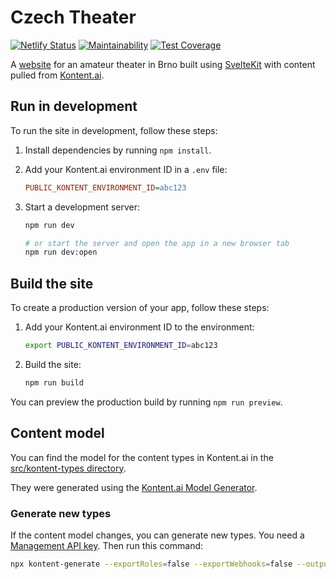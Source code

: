 # Czech Theater

[![Netlify Status](https://api.netlify.com/api/v1/badges/b97fa77c-f82d-410f-8aee-c4c9f0f6f8b7/deploy-status)](https://app.netlify.com/sites/czechtheater/deploys)
[![Maintainability](https://api.codeclimate.com/v1/badges/b94c000265e7e4214395/maintainability)](https://codeclimate.com/github/CollierCZ/czechtheater/maintainability)
[![Test Coverage](https://api.codeclimate.com/v1/badges/b94c000265e7e4214395/test_coverage)](https://codeclimate.com/github/CollierCZ/czechtheater/test_coverage)

A [website](https://czechtheater.cz) for an amateur theater in Brno built using [SvelteKit](https://kit.svelte.dev/) with content pulled from [Kontent.ai](https://kontent.ai).

## Run in development

To run the site in development, follow these steps:

1. Install dependencies by running `npm install`.

2. Add your Kontent.ai environment ID in a `.env` file:

   ```ini
   PUBLIC_KONTENT_ENVIRONMENT_ID=abc123
   ```

3. Start a development server:

   ```bash
   npm run dev

   # or start the server and open the app in a new browser tab
   npm run dev:open
   ```

## Build the site

To create a production version of your app, follow these steps:

1. Add your Kontent.ai environment ID to the environment:

   ```bash
   export PUBLIC_KONTENT_ENVIRONMENT_ID=abc123
   ```

2. Build the site:

   ```bash
   npm run build
   ```

You can preview the production build by running `npm run preview`.

## Content model

You can find the model for the content types in Kontent.ai in the [src/kontent-types directory](./src/kontent-types).

They were generated using the [Kontent.ai Model Generator](https://github.com/kontent-ai/model-generator-js).

### Generate new types

If the content model changes, you can generate new types.
You need a [Management API key](https://kontent.ai/learn/docs/apis/openapi/management-api-v2/#tag/API-keys).
Then run this command:

```bash
npx kontent-generate --exportRoles=false --exportWebhooks=false --outputDir=./src/kontent-types --environmentId=<ENVIRONMENT_ID> --apiKey=<API_KEY>
```
